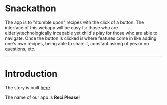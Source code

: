 # Snackathon
The app is to "stumble upon" recipes with the click of a button. The interface of this webapp will be easy for those who are elderly/technologically incapable yet child's play for those who are able to navigate. Once the button is clicked is where features come in like adding one's own recipes, being able to share it, constant asking of yes or no questions, etc.

---
# Introduction

The story is built [here](https://www.pewresearch.org/internet/2017/05/17/tech-adoption-climbs-among-older-adults/).

The name of our app is **Reci Please**!